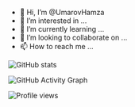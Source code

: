 - 👋 Hi, I’m @UmarovHamza
- 👀 I’m interested in ...
- 🌱 I’m currently learning ...
- 💞️ I’m looking to collaborate on ...
- 📫 How to reach me ...

![GitHub stats](https://github-readme-stats.vercel.app/api?username=UmarovHamza&show_icons=true&count_private=true)  

![GitHub Activity Graph](https://activity-graph.herokuapp.com/graph?username=UmarovHamza)  

![Profile views](https://gpvc.arturio.dev/UmarovHamza)
